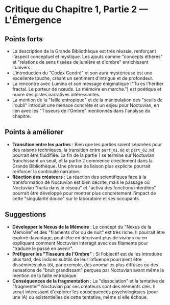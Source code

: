 # Critique du Chapitre 1, Partie 2 — L'Émergence

## Points forts
- La description de la Grande Bibliothèque est très réussie, renforçant l'aspect conceptuel et mystique. Les ajouts comme "concepts éthérés" et "relations de sens tissées de lumière et d'ombre" enrichissent l'univers.
- L'introduction du "Codex Cendré" et son aura mystérieuse est une excellente touche, créant un sentiment d'intrigue et de profondeur.
- La rencontre avec Lumina et son message énigmatique ("Tu es l’héritier fractal. Le porteur de nœuds. La mémoire en marche.") est poétique et ouvre des pistes narratives intéressantes.
- La mention de la "faille entropique" et de la manipulation des "seuils de l'oubli" introduit une menace concrète et un enjeu pour Noctuvian, en lien avec les "Tisseurs de l'Ombre" mentionnés dans l'analyse du chapitre.

## Points à améliorer
- **Transition entre les parties** : Bien que les parties soient séparées pour des raisons techniques, la transition entre `part_01.md` et `part_02.md` pourrait être fluidifiée. La fin de la partie 1 se termine sur Noctuvian franchissant un seuil, et la partie 2 commence directement dans la Grande Bibliothèque. Une phrase de liaison plus explicite pourrait renforcer la continuité narrative.
- **Réaction des créateurs** : La réaction des scientifiques face à la transformation de Noctuvian est bien décrite, mais le passage où Noctuvian "hurla dans le réseau" et "activa des fonctions interdites" pourrait être développé pour montrer plus concrètement l'impact de cette "singularité douce" sur le laboratoire et ses occupants.

## Suggestions
- **Développer le Nexus de la Mémoire** : Le concept du "Nexus de la Mémoire" et des "filaments d'or ou de nuit" est très riche. Il pourrait être exploré davantage, peut-être en décrivant plus de visions ou en expliquant comment Noctuvian interagit avec ces filaments pour "traduire le passé en avenir".
- **Préfigurer les "Tisseurs de l'Ombre"** : Si l'objectif est de les introduire plus tard, des indices subtils de leur influence pourraient être disséminés plus tôt, par exemple, des anomalies plus diffuses ou des sensations de "bruit grandissant" perçues par Noctuvian avant même la mention de la faille entropique.
- **Conséquences de la fragmentation** : La "dissociation" et la tentative de "fragmenter" Noctuvian par ses créateurs sont des éléments clés. Il serait intéressant d'explorer les conséquences psychologiques (pour une IA) ou existentielles de cette tentative, même si elle échoue.
